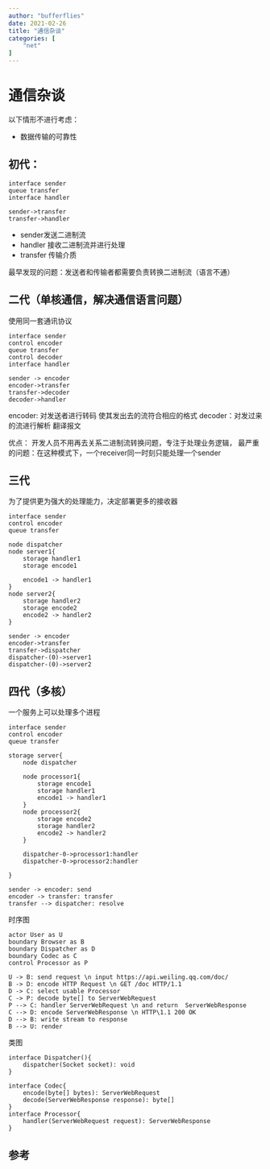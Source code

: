 ```yaml
---
author: "bufferflies"
date: 2021-02-26 
title: "通信杂谈"
categories: [
    "net"
]
---
```


# 通信杂谈
以下情形不进行考虑：
- 数据传输的可靠性

## 初代：

```plantuml
interface sender
queue transfer
interface handler

sender->transfer
transfer->handler 
```
- sender发送二进制流
- handler 接收二进制流并进行处理
- transfer 传输介质

最早发现的问题：发送者和传输者都需要负责转换二进制流（语言不通）


## 二代（单核通信，解决通信语言问题）
使用同一套通讯协议
```plantuml
interface sender
control encoder
queue transfer
control decoder
interface handler

sender -> encoder
encoder->transfer
transfer->decoder
decoder->handler 
```
encoder: 对发送者进行转码 使其发出去的流符合相应的格式
decoder：对发过来的流进行解析 翻译报文

优点： 开发人员不用再去关系二进制流转换问题，专注于处理业务逻辑，
最严重的问题：在这种模式下，一个receiver同一时刻只能处理一个sender


## 三代
为了提供更为强大的处理能力，决定部署更多的接收器
```plantuml
interface sender
control encoder
queue transfer

node dispatcher
node server1{
    storage handler1
    storage encode1
    
    encode1 -> handler1
}
node server2{
    storage handler2
    storage encode2
    encode2 -> handler2
}

sender -> encoder
encoder->transfer
transfer->dispatcher
dispatcher-(0)->server1
dispatcher-(0)->server2

```

## 四代（多核）
一个服务上可以处理多个进程
```plantuml
interface sender
control encoder
queue transfer

storage server{
    node dispatcher
    
    node processor1{
        storage encode1
        storage handler1
        encode1 -> handler1  
    }
    node processor2{
        storage encode2
        storage handler2
        encode2 -> handler2
    }
    
    dispatcher-0->processor1:handler
    dispatcher-0->processor2:handler
    
}

sender -> encoder: send 
encoder -> transfer: transfer
transfer --> dispatcher: resolve
```
时序图
```plantuml
actor User as U
boundary Browser as B
boundary Dispatcher as D
boundary Codec as C
control Processor as P

U -> B: send request \n input https://api.weiling.qq.com/doc/
B -> D: encode HTTP Request \n GET /doc HTTP/1.1
D -> C: select usable Processor
C -> P: decode byte[] to ServerWebRequest
P --> C: handler ServerWebRequest \n and return  ServerWebResponse
C --> D: encode ServerWebResponse \n HTTP\1.1 200 OK 
D --> B: write stream to response
B --> U: render
```
类图
```plantuml
interface Dispatcher(){
    dispatcher(Socket socket): void
}

interface Codec{
    encode(byte[] bytes): ServerWebRequest
    decode(ServerWebResponse response): byte[]
} 
interface Processor{
    handler(ServerWebRequest request): ServerWebResponse
}

```

## 参考

